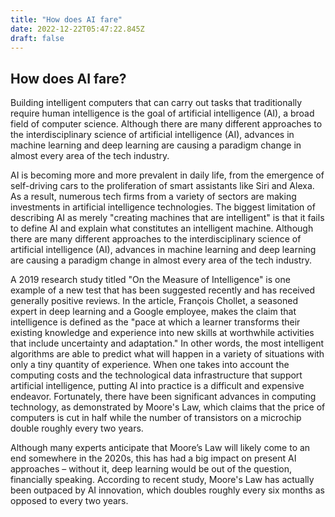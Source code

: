```yaml
---
title: "How does AI fare"
date: 2022-12-22T05:47:22.845Z
draft: false
---
```


## How does AI fare?

Building intelligent computers that can carry out tasks that traditionally require human intelligence is the goal of artificial intelligence (AI), a broad field of computer science. Although there are many different approaches to the interdisciplinary science of artificial intelligence (AI), advances in machine learning and deep learning are causing a paradigm change in almost every area of the tech industry.

AI is becoming more and more prevalent in daily life, from the emergence of self-driving cars to the proliferation of smart assistants like Siri and Alexa. As a result, numerous tech firms from a variety of sectors are making investments in artificial intelligence technologies.
The biggest limitation of describing AI as merely "creating machines that are intelligent" is that it fails to define AI and explain what constitutes an intelligent machine. Although there are many different approaches to the interdisciplinary science of artificial intelligence (AI), advances in machine learning and deep learning are causing a paradigm change in almost every area of the tech industry.

A 2019 research study titled "On the Measure of Intelligence" is one example of a new test that has been suggested recently and has received generally positive reviews. In the article, François Chollet, a seasoned expert in deep learning and a Google employee, makes the claim that intelligence is defined as the "pace at which a learner transforms their existing knowledge and experience into new skills at worthwhile activities that include uncertainty and adaptation." In other words, the most intelligent algorithms are able to predict what will happen in a variety of situations with only a tiny quantity of experience.
When one takes into account the computing costs and the technological data infrastructure that support artificial intelligence, putting AI into practice is a difficult and expensive endeavor. Fortunately, there have been significant advances in computing technology, as demonstrated by Moore's Law, which claims that the price of computers is cut in half while the number of transistors on a microchip double roughly every two years.

Although many experts anticipate that Moore’s Law will likely come to an end somewhere in the 2020s, this has had a big impact on present AI approaches – without it, deep learning would be out of the question, financially speaking. According to recent study, Moore's Law has actually been outpaced by AI innovation, which doubles roughly every six months as opposed to every two years.
